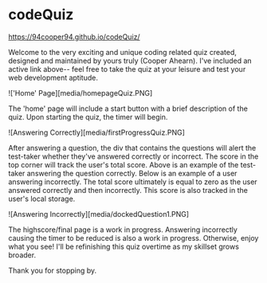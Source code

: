 # codeQuiz

https://94cooper94.github.io/codeQuiz/

Welcome to the very exciting and unique coding related quiz created, designed and maintained by yours truly (Cooper Ahearn). I've included an active link above-- feel free to take the quiz at your leisure and test your web development aptitude.

!['Home' Page][media/homepageQuiz.PNG]

The 'home' page will include a start button with a brief description of the quiz. Upon starting the quiz, the timer will begin.

![Answering Correctly][media/firstProgressQuiz.PNG]

After answering a question, the div that contains the questions will alert the test-taker whether they've answered correctly or incorrect. The score in the top corner will track the user's total score. Above is an example of the test-taker answering the question correctly. Below is an example of a user answering incorrectly. The total score ultimately is equal to zero as the user answered correctly and then incorrectly. This score is also tracked in the user's local storage.

![Answering Incorrectly][media/dockedQuestion1.PNG]

The highscore/final page is a work in progress. Answering incorrectly causing the timer to be reduced is also a work in progress. Otherwise, enjoy what you see! I'll be refinishing this quiz overtime as my skillset grows broader.

Thank you for stopping by.